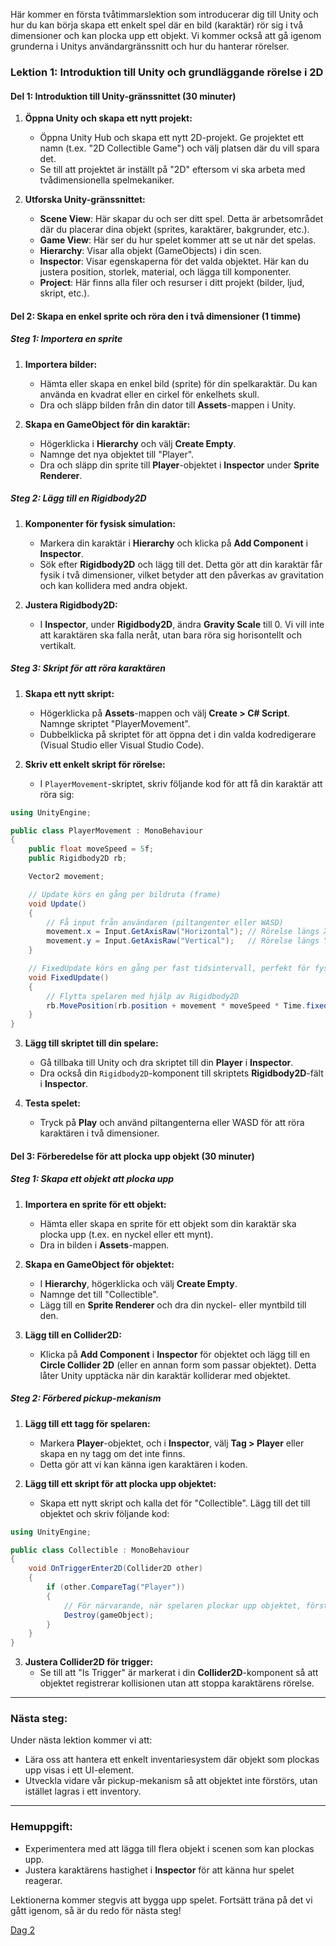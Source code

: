 Här kommer en första tvåtimmarslektion som introducerar dig till Unity och hur du kan börja skapa ett enkelt spel där en bild (karaktär) rör sig i två dimensioner och kan plocka upp ett objekt. Vi kommer också att gå igenom grunderna i Unitys användargränssnitt och hur du hanterar rörelser.

### Lektion 1: Introduktion till Unity och grundläggande rörelse i 2D

#### **Del 1: Introduktion till Unity-gränssnittet (30 minuter)**

1. **Öppna Unity och skapa ett nytt projekt:**
   - Öppna Unity Hub och skapa ett nytt 2D-projekt. Ge projektet ett namn (t.ex. "2D Collectible Game") och välj platsen där du vill spara det.
   - Se till att projektet är inställt på "2D" eftersom vi ska arbeta med tvådimensionella spelmekaniker.

2. **Utforska Unity-gränssnittet:**
   - **Scene View**: Här skapar du och ser ditt spel. Detta är arbetsområdet där du placerar dina objekt (sprites, karaktärer, bakgrunder, etc.).
   - **Game View**: Här ser du hur spelet kommer att se ut när det spelas.
   - **Hierarchy**: Visar alla objekt (GameObjects) i din scen.
   - **Inspector**: Visar egenskaperna för det valda objektet. Här kan du justera position, storlek, material, och lägga till komponenter.
   - **Project**: Här finns alla filer och resurser i ditt projekt (bilder, ljud, skript, etc.).

#### **Del 2: Skapa en enkel sprite och röra den i två dimensioner (1 timme)**

##### **Steg 1: Importera en sprite**
1. **Importera bilder:**
   - Hämta eller skapa en enkel bild (sprite) för din spelkaraktär. Du kan använda en kvadrat eller en cirkel för enkelhets skull.
   - Dra och släpp bilden från din dator till **Assets**-mappen i Unity.

2. **Skapa en GameObject för din karaktär:**
   - Högerklicka i **Hierarchy** och välj **Create Empty**.
   - Namnge det nya objektet till "Player".
   - Dra och släpp din sprite till **Player**-objektet i **Inspector** under **Sprite Renderer**.

##### **Steg 2: Lägg till en Rigidbody2D**
1. **Komponenter för fysisk simulation:**
   - Markera din karaktär i **Hierarchy** och klicka på **Add Component** i **Inspector**.
   - Sök efter **Rigidbody2D** och lägg till det. Detta gör att din karaktär får fysik i två dimensioner, vilket betyder att den påverkas av gravitation och kan kollidera med andra objekt.

2. **Justera Rigidbody2D:**
   - I **Inspector**, under **Rigidbody2D**, ändra **Gravity Scale** till 0. Vi vill inte att karaktären ska falla neråt, utan bara röra sig horisontellt och vertikalt.

##### **Steg 3: Skript för att röra karaktären**
1. **Skapa ett nytt skript:**
   - Högerklicka på **Assets**-mappen och välj **Create > C# Script**. Namnge skriptet "PlayerMovement".
   - Dubbelklicka på skriptet för att öppna det i din valda kodredigerare (Visual Studio eller Visual Studio Code).

2. **Skriv ett enkelt skript för rörelse:**
   - I `PlayerMovement`-skriptet, skriv följande kod för att få din karaktär att röra sig:

```csharp
using UnityEngine;

public class PlayerMovement : MonoBehaviour
{
    public float moveSpeed = 5f;
    public Rigidbody2D rb;

    Vector2 movement;

    // Update körs en gång per bildruta (frame)
    void Update()
    {
        // Få input från användaren (piltangenter eller WASD)
        movement.x = Input.GetAxisRaw("Horizontal"); // Rörelse längs X-axeln
        movement.y = Input.GetAxisRaw("Vertical");   // Rörelse längs Y-axeln
    }

    // FixedUpdate körs en gång per fast tidsintervall, perfekt för fysik
    void FixedUpdate()
    {
        // Flytta spelaren med hjälp av Rigidbody2D
        rb.MovePosition(rb.position + movement * moveSpeed * Time.fixedDeltaTime);
    }
}
```

3. **Lägg till skriptet till din spelare:**
   - Gå tillbaka till Unity och dra skriptet till din **Player** i **Inspector**.
   - Dra också din `Rigidbody2D`-komponent till skriptets **Rigidbody2D**-fält i **Inspector**.

4. **Testa spelet:**
   - Tryck på **Play** och använd piltangenterna eller WASD för att röra karaktären i två dimensioner.

#### **Del 3: Förberedelse för att plocka upp objekt (30 minuter)**

##### **Steg 1: Skapa ett objekt att plocka upp**
1. **Importera en sprite för ett objekt:**
   - Hämta eller skapa en sprite för ett objekt som din karaktär ska plocka upp (t.ex. en nyckel eller ett mynt).
   - Dra in bilden i **Assets**-mappen.

2. **Skapa en GameObject för objektet:**
   - I **Hierarchy**, högerklicka och välj **Create Empty**.
   - Namnge det till "Collectible".
   - Lägg till en **Sprite Renderer** och dra din nyckel- eller myntbild till den.

3. **Lägg till en Collider2D:**
   - Klicka på **Add Component** i **Inspector** för objektet och lägg till en **Circle Collider 2D** (eller en annan form som passar objektet). Detta låter Unity upptäcka när din karaktär kolliderar med objektet.

##### **Steg 2: Förbered pickup-mekanism**
1. **Lägg till ett tagg för spelaren:**
   - Markera **Player**-objektet, och i **Inspector**, välj **Tag > Player** eller skapa en ny tagg om det inte finns.
   - Detta gör att vi kan känna igen karaktären i koden.

2. **Lägg till ett skript för att plocka upp objektet:**
   - Skapa ett nytt skript och kalla det för "Collectible". Lägg till det till objektet och skriv följande kod:

```csharp
using UnityEngine;

public class Collectible : MonoBehaviour
{
    void OnTriggerEnter2D(Collider2D other)
    {
        if (other.CompareTag("Player"))
        {
            // För närvarande, när spelaren plockar upp objektet, förstör vi det
            Destroy(gameObject);
        }
    }
}
```

3. **Justera Collider2D för trigger:**
   - Se till att "Is Trigger" är markerat i din **Collider2D**-komponent så att objektet registrerar kollisionen utan att stoppa karaktärens rörelse.

---

### Nästa steg:
Under nästa lektion kommer vi att:
- Lära oss att hantera ett enkelt inventariesystem där objekt som plockas upp visas i ett UI-element.
- Utveckla vidare vår pickup-mekanism så att objektet inte förstörs, utan istället lagras i ett inventory.

---

### Hemuppgift:
- Experimentera med att lägga till flera objekt i scenen som kan plockas upp.
- Justera karaktärens hastighet i **Inspector** för att känna hur spelet reagerar.

Lektionerna kommer stegvis att bygga upp spelet. Fortsätt träna på det vi gått igenom, så är du redo för nästa steg!

[Dag 2](unity2.md)
